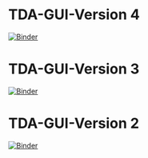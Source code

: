 # TDA-GUI-Version 4
[![Binder](https://mybinder.org/badge_logo.svg)](https://mybinder.org/v2/gh/bgushlaw/TDA-GUI-/main?labpath=TDA_Data_GUI%20V4%20psuedo.ipynb)

# TDA-GUI-Version 3
[![Binder](https://mybinder.org/badge_logo.svg)](https://mybinder.org/v2/gh/bgushlaw/TDA-GUI-/main?labpath=TDA_Data_GUI%20V3%20psuedo%20.ipynb)


# TDA-GUI-Version 2

[![Binder](https://mybinder.org/badge_logo.svg)](https://mybinder.org/v2/gh/bgushlaw/TDA-GUI-/main?labpath=TDA_Data_GUI%20V2%20psuedo.ipynb)

